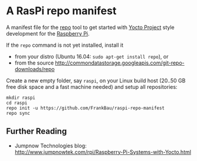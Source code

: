 # A RasPi repo manifest

A manifest file for the [repo](https://source.android.com/source/using-repo.html) tool 
to get started with [Yocto Project](https://www.yoctoproject.org/) style development 
for the [Raspberry Pi](https://www.raspberrypi.org/).

If the `repo` command is not yet installed, install it 
* from your distro (Ubuntu 16.04: `sudo apt-get install repo`), or
* from the source http://commondatastorage.googleapis.com/git-repo-downloads/repo

Create a new empty folder, say `raspi`, on your Linux build host 
(20..50 GB free disk space and a fast machine needed) and setup all repositories:

    mkdir raspi
    cd raspi
    repo init -u https://github.com/FrankBau/raspi-repo-manifest
    repo sync

## Further Reading
* Jumpnow Technologies blog: http://www.jumpnowtek.com/rpi/Raspberry-Pi-Systems-with-Yocto.html

